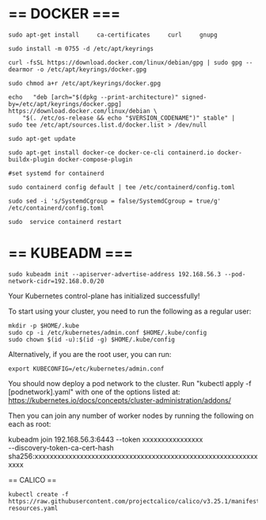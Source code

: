
# == DOCKER ===

    sudo apt-get install     ca-certificates     curl     gnupg

    sudo install -m 0755 -d /etc/apt/keyrings

    curl -fsSL https://download.docker.com/linux/debian/gpg | sudo gpg --dearmor -o /etc/apt/keyrings/docker.gpg

    sudo chmod a+r /etc/apt/keyrings/docker.gpg

    echo   "deb [arch="$(dpkg --print-architecture)" signed-by=/etc/apt/keyrings/docker.gpg] https://download.docker.com/linux/debian \
        "$(. /etc/os-release && echo "$VERSION_CODENAME")" stable" |   sudo tee /etc/apt/sources.list.d/docker.list > /dev/null
    
    sudo apt-get update
    
    sudo apt-get install docker-ce docker-ce-cli containerd.io docker-buildx-plugin docker-compose-plugin

    #set systemd for containerd

    sudo containerd config default | tee /etc/containerd/config.toml
    
    sudo sed -i 's/SystemdCgroup = false/SystemdCgroup = true/g' /etc/containerd/config.toml  
    
    sudo  service containerd restart


# == KUBEADM ===

    sudo kubeadm init --apiserver-advertise-address 192.168.56.3 --pod-network-cidr=192.168.0.0/20


Your Kubernetes control-plane has initialized successfully!

To start using your cluster, you need to run the following as a regular user:

    mkdir -p $HOME/.kube
    sudo cp -i /etc/kubernetes/admin.conf $HOME/.kube/config
    sudo chown $(id -u):$(id -g) $HOME/.kube/config

Alternatively, if you are the root user, you can run:

    export KUBECONFIG=/etc/kubernetes/admin.conf

You should now deploy a pod network to the cluster.
Run "kubectl apply -f [podnetwork].yaml" with one of the options listed at:
  https://kubernetes.io/docs/concepts/cluster-administration/addons/

Then you can join any number of worker nodes by running the following on each as root:

  kubeadm join 192.168.56.3:6443 --token xxxxxxxxxxxxxxxx \
    --discovery-token-ca-cert-hash sha256:xxxxxxxxxxxxxxxxxxxxxxxxxxxxxxxxxxxxxxxxxxxxxxxxxxxxxxxxxxxxxxx


== CALICO ==

    kubectl create -f https://raw.githubusercontent.com/projectcalico/calico/v3.25.1/manifests/custom-resources.yaml